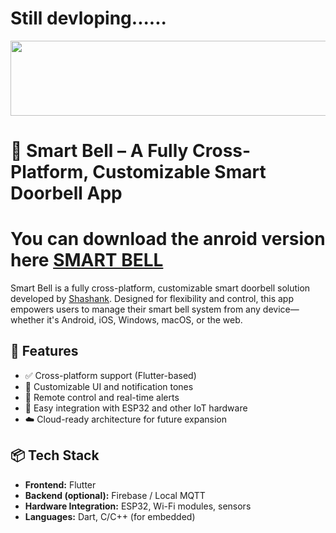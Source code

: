 <h1>Still  devloping......</h1>
<a href="https://github.com/devxb/gitanimals">
  <img
    src="https://render.gitanimals.org/lines/srujanGowda08"
    width="600"
    height="120"
  />
</a>
 

# 🔔 Smart Bell – A Fully Cross-Platform, Customizable Smart Doorbell App
# You can download the anroid version here <a href="https://smartbells.github.io" target="_blank">SMART BELL</a>

Smart Bell is a fully cross-platform, customizable smart doorbell solution developed by <a href="https://github.com/artisticshashank" target="_blank">Shashank</a>. Designed for flexibility and control, this app empowers users to manage their smart bell system from any device—whether it's Android, iOS, Windows, macOS, or the web.

## 🚀 Features

- ✅ Cross-platform support (Flutter-based)
- 🎨 Customizable UI and notification tones
- 📲 Remote control and real-time alerts
- 🔧 Easy integration with ESP32 and other IoT hardware
- ☁️ Cloud-ready architecture for future expansion

## 📦 Tech Stack

- **Frontend:** Flutter
- **Backend (optional):** Firebase / Local MQTT
- **Hardware Integration:** ESP32, Wi-Fi modules, sensors
- **Languages:** Dart, C/C++ (for embedded)


